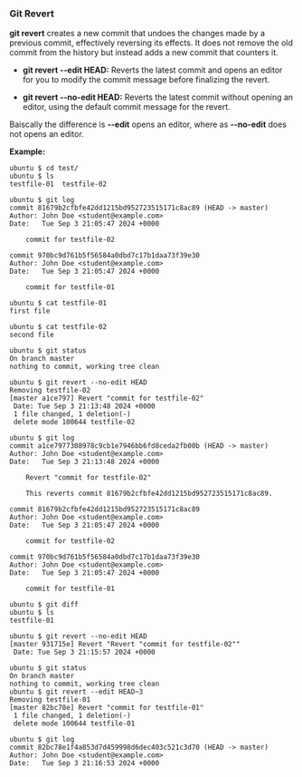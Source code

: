 ### Git Revert 
<b>git revert</b> creates a new commit that undoes the changes made by a previous commit, effectively reversing its effects. It does not remove the old commit from the history but instead adds a new commit that counters it.

- <b>git revert --edit HEAD:</b> Reverts the latest commit and opens an editor for you to modify the commit message before finalizing the revert.

- <b>git revert --no-edit HEAD:</b> Reverts the latest commit without opening an editor, using the default commit message for the revert.

Baiscally the difference is <b>--edit</b> opens an editor, where as <b>--no-edit</b> does not opens an editor.

<b>Example:</b>
```
ubuntu $ cd test/
ubuntu $ ls
testfile-01  testfile-02

ubuntu $ git log
commit 81679b2cfbfe42dd1215bd952723515171c8ac89 (HEAD -> master)
Author: John Doe <student@example.com>
Date:   Tue Sep 3 21:05:47 2024 +0000

    commit for testfile-02

commit 970bc9d761b5f56584a0dbd7c17b1daa73f39e30
Author: John Doe <student@example.com>
Date:   Tue Sep 3 21:05:47 2024 +0000

    commit for testfile-01

ubuntu $ cat testfile-01
first file

ubuntu $ cat testfile-02
second file

ubuntu $ git status
On branch master
nothing to commit, working tree clean

ubuntu $ git revert --no-edit HEAD
Removing testfile-02
[master a1ce797] Revert "commit for testfile-02"
 Date: Tue Sep 3 21:13:48 2024 +0000
 1 file changed, 1 deletion(-)
 delete mode 100644 testfile-02

ubuntu $ git log
commit a1ce7977308978c9cb1e7946bb6fd8ceda2fb00b (HEAD -> master)
Author: John Doe <student@example.com>
Date:   Tue Sep 3 21:13:48 2024 +0000

    Revert "commit for testfile-02"
    
    This reverts commit 81679b2cfbfe42dd1215bd952723515171c8ac89.

commit 81679b2cfbfe42dd1215bd952723515171c8ac89
Author: John Doe <student@example.com>
Date:   Tue Sep 3 21:05:47 2024 +0000

    commit for testfile-02

commit 970bc9d761b5f56584a0dbd7c17b1daa73f39e30
Author: John Doe <student@example.com>
Date:   Tue Sep 3 21:05:47 2024 +0000

    commit for testfile-01

ubuntu $ git diff
ubuntu $ ls
testfile-01

ubuntu $ git revert --no-edit HEAD  
[master 931715e] Revert "Revert "commit for testfile-02""
 Date: Tue Sep 3 21:15:57 2024 +0000

ubuntu $ git status    
On branch master
nothing to commit, working tree clean
ubuntu $ git revert --edit HEAD~3
Removing testfile-01
[master 82bc78e] Revert "commit for testfile-01"
 1 file changed, 1 deletion(-)
 delete mode 100644 testfile-01

ubuntu $ git log
commit 82bc78e1f4a853d7d459998d6dec403c521c3d70 (HEAD -> master)
Author: John Doe <student@example.com>
Date:   Tue Sep 3 21:16:53 2024 +0000
```